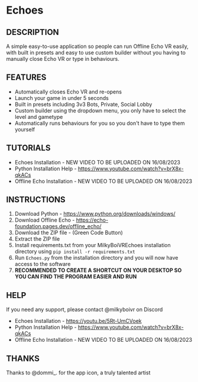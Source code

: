 # **Echoes**
## **DESCRIPTION**

A simple easy-to-use application so people can run Offline Echo VR easily, with built in presets and easy to use custom builder without you having to manually close Echo VR or type in behaviours.

## **FEATURES**

* Automatically closes Echo VR and re-opens
* Launch your game in under 5 seconds
* Built in presets including 3v3 Bots, Private, Social Lobby
* Custom builder using the dropdown menu, you only have to select the level and gametype
* Automatically runs behaviours for you so you don't have to type them yourself

## **TUTORIALS**

* Echoes Installation - NEW VIDEO TO BE UPLOADED ON 16/08/2023
* Python Installation Help - https://www.youtube.com/watch?v=brX8x-qkACs
* Offline Echo Installation - NEW VIDEO TO BE UPLOADED ON 16/08/2023

## **INSTRUCTIONS**

1. Download Python - https://www.python.org/downloads/windows/
2. Download Offline Echo - https://echo-foundation.pages.dev/offline_echo/
3. Download the ZIP file - (Green Code Button)
4. Extract the ZIP file
5. Install requirements.txt from your MilkyBoiVREchoes installation directory using ```pip install -r requirements.txt```
6. Run ```Echoes.py``` from the installation directory and you will now have access to the software
7. **RECOMMENDED TO CREATE A SHORTCUT ON YOUR DESKTOP SO YOU CAN FIND THE PROGRAM EASIER AND RUN**

## **HELP**

If you need any support, please contact @milkyboivr on Discord
* Echoes Installation - https://youtu.be/5Rt-UmCVoek
* Python Installation Help - https://www.youtube.com/watch?v=brX8x-qkACs
* Offline Echo Installation - NEW VIDEO TO BE UPLOADED ON 16/08/2023

## **THANKS**

Thanks to @dommi_. for the app icon, a truly talented artist
